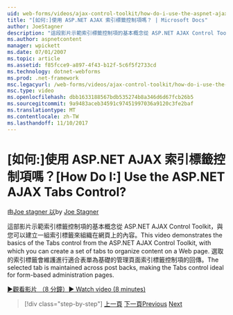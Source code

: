 ```yaml
---
uid: web-forms/videos/ajax-control-toolkit/how-do-i-use-the-aspnet-ajax-tabs-control
title: "[如何:]使用 ASP.NET AJAX 索引標籤控制項嗎？ | Microsoft Docs"
author: JoeStagner
description: "這段影片示範索引標籤控制項的基本概念從 ASP.NET AJAX Control Toolkit，與您可以建立一組索引標籤來組織上的內容..."
ms.author: aspnetcontent
manager: wpickett
ms.date: 07/01/2007
ms.topic: article
ms.assetid: f85fcce9-a897-4f43-b12f-5c6f5f2733cd
ms.technology: dotnet-webforms
ms.prod: .net-framework
msc.legacyurl: /web-forms/videos/ajax-control-toolkit/how-do-i-use-the-aspnet-ajax-tabs-control
msc.type: video
ms.openlocfilehash: dbb1633188567bdb535274b8a346d6d67fcb26b5
ms.sourcegitcommit: 9a9483aceb34591c97451997036a9120c3fe2baf
ms.translationtype: MT
ms.contentlocale: zh-TW
ms.lasthandoff: 11/10/2017
---
```

<a name="how-do-i-use-the-aspnet-ajax-tabs-control"></a><span data-ttu-id="1997a-104">[如何:]使用 ASP.NET AJAX 索引標籤控制項嗎？</span><span class="sxs-lookup"><span data-stu-id="1997a-104">[How Do I:] Use the ASP.NET AJAX Tabs Control?</span></span>
====================
<span data-ttu-id="1997a-105">由[Joe stagner 以](https://github.com/JoeStagner)</span><span class="sxs-lookup"><span data-stu-id="1997a-105">by [Joe Stagner](https://github.com/JoeStagner)</span></span>

<span data-ttu-id="1997a-106">這部影片示範索引標籤控制項的基本概念從 ASP.NET AJAX Control Toolkit，與您可以建立一組索引標籤來組織在網頁上的內容。</span><span class="sxs-lookup"><span data-stu-id="1997a-106">This video demonstrates the basics of the Tabs control from the ASP.NET AJAX Control Toolkit, with which you can create a set of tabs to organize content on a Web page.</span></span> <span data-ttu-id="1997a-107">選取的索引標籤會維護進行適合表單為基礎的管理頁面索引標籤控制項的回傳。</span><span class="sxs-lookup"><span data-stu-id="1997a-107">The selected tab is maintained across post backs, making the Tabs control ideal for form-based administration pages.</span></span>

[<span data-ttu-id="1997a-108">&#9654;觀看影片 （8 分鐘）</span><span class="sxs-lookup"><span data-stu-id="1997a-108">&#9654; Watch video (8 minutes)</span></span>](https://channel9.msdn.com/Blogs/ASP-NET-Site-Videos/how-do-i-use-the-aspnet-ajax-tabs-control)

>[!div class="step-by-step"]
<span data-ttu-id="1997a-109">[上一頁](how-do-i-use-the-aspnet-ajax-resizablecontrol-extender.md)
[下一頁](how-do-i-use-the-aspnet-ajax-slideshow-extender.md)</span><span class="sxs-lookup"><span data-stu-id="1997a-109">[Previous](how-do-i-use-the-aspnet-ajax-resizablecontrol-extender.md)
[Next](how-do-i-use-the-aspnet-ajax-slideshow-extender.md)</span></span>
